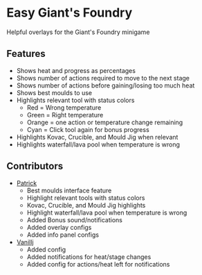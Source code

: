 # Easy Giant's Foundry

Helpful overlays for the Giant's Foundry minigame

## Features

- Shows heat and progress as percentages
- Shows number of actions required to move to the next stage
- Shows number of actions before gaining/losing too much heat
- Shows best moulds to use
- Highlights relevant tool with status colors
    * Red = Wrong temperature
    * Green = Right temperature
    * Orange = one action or temperature change remaining
    * Cyan = Click tool again for bonus progress
- Highlights Kovac, Crucible, and Mould Jig when relevant
- Highlights waterfall/lava pool when temperature is wrong

## Contributors

- [Patrick](https://github.com/pwatts6060 "Patrick's github")
    * Best moulds interface feature
    * Highlight relevant tools with status colors
    * Kovac, Crucible, and Mould Jig highlights
    * Highlight waterfall/lava pool when temperature is wrong
    * Added Bonus sound/notifications
    * Added overlay configs
    * Added info panel configs
- [Vanillj](https://github.com/Vanillj "Vanillj's github")
  * Added config
  * Added notifications for heat/stage changes
  * Added config for actions/heat left for notifications